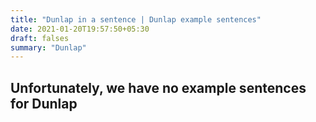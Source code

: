 ```yaml
---
title: "Dunlap in a sentence | Dunlap example sentences"
date: 2021-01-20T19:57:50+05:30
draft: falses
summary: "Dunlap"
---
```

## Unfortunately, we have no example sentences for Dunlap                 
